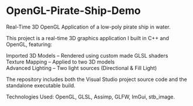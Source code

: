# OpenGL-Pirate-Ship-Demo
Real-Time 3D OpenGL Application of a low-poly pirate ship in water.

This project is a real-time 3D graphics application I built in C++ and OpenGL, featuring:

Imported 3D Models – Rendered using custom made GLSL shaders<br>
Texture Mapping – Applied to two 3D models<br>
Advanced Lighting – Two light sources (Directional & Fill Light)

The repository includes both the Visual Studio project source code and the standalone executable build.

Technologies Used: OpenGL, GLSL, Assimp, GLFW, ImGui, stb_image.
